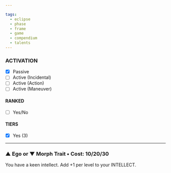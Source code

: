 ```yaml
---

tags:
  - eclipse
  - phase
  - frame
  - game
  - compendium
  - talents
---
```


### ACTIVATION
- [x] Passive
- [ ] Active (Incidental)
- [ ] Active (Action)
- [ ] Active (Maneuver)

#### RANKED
- [ ] Yes/No

#### TIERS
- [x] Yes (3)

---
### **▲ Ego or ▼ Morph Trait • Cost: 10/20/30**
You have a keen intellect.
Add +1 per level to your INTELLECT.